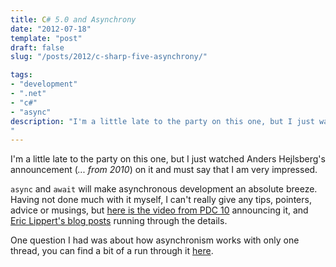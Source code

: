 ```yaml
---
title: C# 5.0 and Asynchrony
date: "2012-07-18"
template: "post"
draft: false
slug: "/posts/2012/c-sharp-five-asynchrony/"

tags:
- "development"
- ".net"
- "c#"
- "async"
description: "I'm a little late to the party on this one, but I just watched Anders Hejlsberg's announcement (*... from 2010*) on it and must say that I am very impressed."
---
```

I'm a little late to the party on this one, but I just watched Anders Hejlsberg's announcement (*... from 2010*) on it and must say that I am very impressed.

`async` and `await` will make asynchronous development an absolute breeze.  Having not done much with it myself, I can't really give any tips, pointers, advice or musings, but [here is the video from PDC 10](http://channel9.msdn.com/events/PDC/PDC10/FT09) announcing it, and [Eric Lippert's blog posts](http://blogs.msdn.com/b/ericlippert/archive/2010/10/28/asynchrony-in-c-5-part-one.aspx) running through the details.

One question I had was about how asynchronism works with only one thread, you can find a bit of a run through it [here](http://krondo.com/?p=1209).